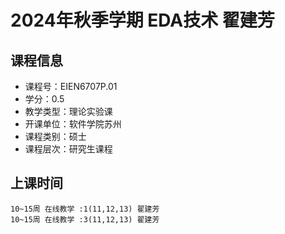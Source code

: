# 2024年秋季学期 EDA技术 翟建芳






## 课程信息

- 课程号：EIEN6707P.01
- 学分：0.5
- 教学类型：理论实验课
- 开课单位：软件学院苏州
- 课程类别：硕士
- 课程层次：研究生课程

## 上课时间

```
10~15周 在线教学 :1(11,12,13) 翟建芳
10~15周 在线教学 :3(11,12,13) 翟建芳
```

